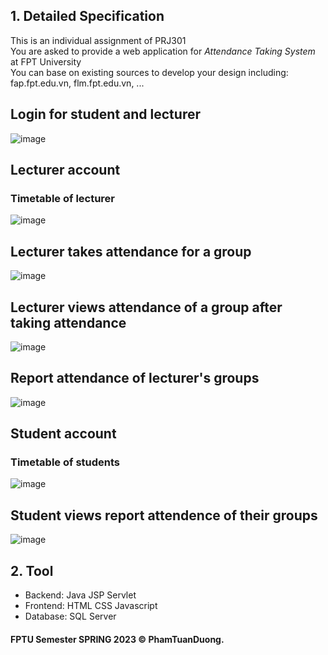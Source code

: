 
## 1. Detailed Specification
This is an individual assignment of PRJ301\
You are asked to provide a web application for *Attendance Taking System* at FPT University\
You can base on existing sources to develop your design including: fap.fpt.edu.vn, flm.fpt.edu.vn, ...
## Login for student and lecturer
![image](https://github.com/PhamTuanDuongs/Assignment-PRJ301/assets/109733041/4ef147c0-1ba1-439c-8242-55bc930ebda9)
## Lecturer account
### Timetable of lecturer
![image](https://github.com/PhamTuanDuongs/Assignment-PRJ301/assets/109733041/2c9e13af-80d9-48f8-8f5d-bedf505434e5)
## Lecturer takes attendance for a group
![image](https://github.com/PhamTuanDuongs/Assignment-PRJ301/assets/109733041/6ef473b2-4b87-4f12-930f-26fb782a070b)
## Lecturer views attendance of a group after taking attendance
![image](https://github.com/PhamTuanDuongs/Assignment-PRJ301/assets/109733041/a2f8d9f7-1408-47c7-b724-b2bdd4a1e729)
## Report attendance of lecturer's groups
![image](https://github.com/PhamTuanDuongs/Assignment-PRJ301/assets/109733041/985746cb-dc44-47c4-bfd5-013df4bc17f7)
## Student account
### Timetable of students
![image](https://github.com/PhamTuanDuongs/Assignment-PRJ301/assets/109733041/3312e781-2718-4700-ada8-0a3a67a2ed5d)
## Student views report attendence of their groups
![image](https://github.com/PhamTuanDuongs/Assignment-PRJ301/assets/109733041/a15b5c07-f870-4efd-9e51-5ebdec8cac70)
## 2. Tool
* Backend: Java JSP Servlet
* Frontend: HTML CSS Javascript
* Database: SQL Server
#### FPTU Semester SPRING 2023 © PhamTuanDuong.
